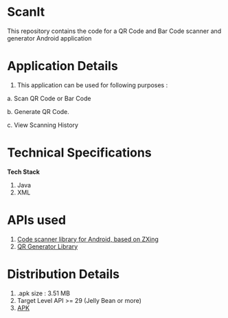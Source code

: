 # ScanIt
This repository contains the code for a QR Code and Bar Code scanner and generator Android application

# Application Details
1. This application can be used for following purposes : 

  a. Scan QR Code or Bar Code
  
  b. Generate QR Code.
  
  c. View Scanning History

# Technical Specifications 
<b>Tech Stack</b>
1. Java
2. XML

# APIs used
1. <a target="_blank" href="https://github.com/yuriy-budiyev/code-scanner">Code scanner library for Android, based on ZXing</a>
2. <a target="_blank" href="https://github.com/androidmads/QRGenerator">QR Generator Library</a>

# Distribution Details
1. .apk size : 3.51 MB
2. Target Level API >= 29 (Jelly Bean or more)
3. <a target="_blank" href="https://drive.google.com/file/d/1Eejw-N6vlkuXUu_jJQH3e6wu7H2blZDv/view?usp=sharing">APK</a>
